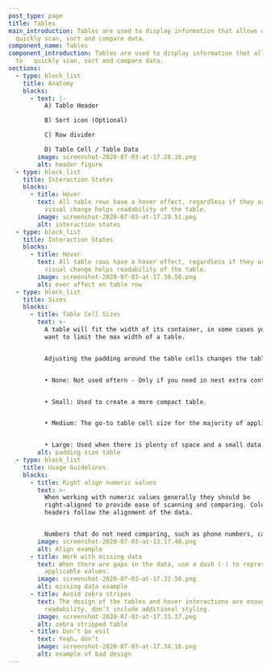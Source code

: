 ```yaml
---
post_type: page
title: Tables
main_introduction: Tables are used to display information that allows users to
  quickly scan, sort and compare data.
component_name: Tables
component_introduction: Tables are used to display information that allows users
  to   quickly scan, sort and compare data.
sections:
  - type: block_list
    title: Anatomy
    blocks:
      - text: |-
          A) Table Header 

          B) Sort icon (Optional) 

          C) Row divider 

          D) Table Cell / Table Data
        image: screenshot-2020-07-03-at-17.28.16.png
        alt: header figure
  - type: block_list
    title: Interaction States
    blocks:
      - title: Hover
        text: All table rows have a hover effect, regardless if they are clickable, the
          visual change helps readability of the table.
        image: screenshot-2020-07-03-at-17.29.51.png
        alt: interaction states
  - type: block_list
    title: Interaction States
    blocks:
      - title: Hover
        text: All table rows have a hover effect, regardless if they are clickable, the
          visual change helps readability of the table.
        image: screenshot-2020-07-03-at-17.30.50.png
        alt: over affect on table row
  - type: block_list
    title: Sizes
    blocks:
      - title: Table Cell Sizes
        text: >-
          A table will fit the width of its container, in some cases you may
          want to limit the max width of a table. 


          Adjusting the padding around the table cells changes the tables appearance. 


          • None: Not used oftern - Only if you need in nest extra content inside a table cell. 


          • Small: Used to create a more compact table. 


          • Medium: The go-to table cell size for the majority of applications. 


          • Large: Used when there is plenty of space and a small data set.
        alt: padding size table
  - type: block_list
    title: Usage Guidelines
    blocks:
      - title: Right align numeric values
        text: >-
          When working with numeric values generally they should be
          right-aligned to provide ease of scanning and comparing. Column
          headers follow the alignment of the data. 


          Numbers that do not need comparing, such as phone numbers, can be left aligned.
        image: screenshot-2020-07-03-at-13.17.40.png
        alt: Align example
      - title: Work with missing data
        text: When there are gaps in the data, use a dash (-) to represent null or not
          applicable values.
        image: screenshot-2020-07-03-at-17.32.50.png
        alt: missing data example
      - title: Avoid zebra stripes
        text: The design of the tables and hover interactions are enough to promote
          readability, don’t include additional styling.
        image: screenshot-2020-07-03-at-17.33.37.png
        alt: zebra stripped table
      - title: Don’t be evil
        text: Yeah… don’t
        image: screenshot-2020-07-03-at-17.34.16.png
        alt: example of bad design
---
```

